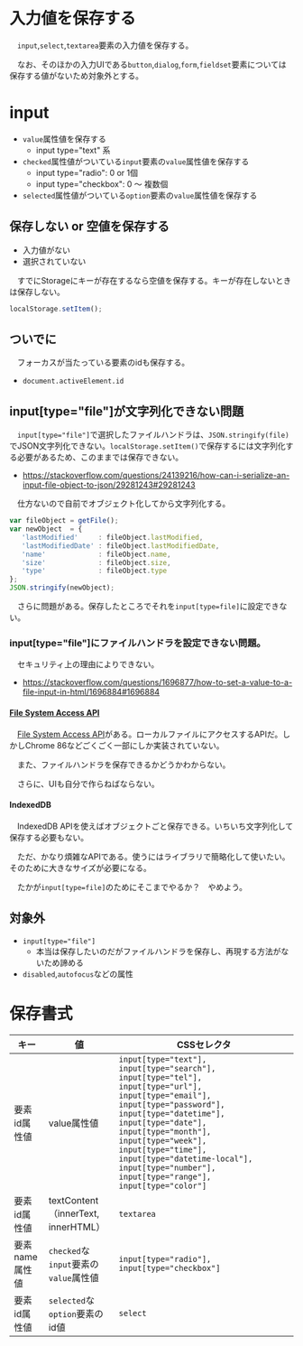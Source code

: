 # 入力値を保存する

　`input`,`select`,`textarea`要素の入力値を保存する。

　なお、そのほかの入力UIである`button`,`dialog`,`form`,`fieldset`要素については保存する値がないため対象外とする。

# input

* `value`属性値を保存する
    * input type="text" 系
* `checked`属性値がついている`input`要素の`value`属性値を保存する
    * input type="radio": 0 or 1個
    * input type="checkbox": 0 〜 複数個
* `selected`属性値がついている`option`要素の`value`属性値を保存する

## 保存しない or 空値を保存する

* 入力値がない
* 選択されていない

　すでにStorageにキーが存在するなら空値を保存する。キーが存在しないときは保存しない。

```javascript
localStorage.setItem();
```

## ついでに

　フォーカスが当たっている要素のidも保存する。

* `document.activeElement.id`

## input[type="file"]が文字列化できない問題

　`input[type="file"]`で選択したファイルハンドラは、`JSON.stringify(file)`でJSON文字列化できない。`localStorage.setItem()`で保存するには文字列化する必要があるため、このままでは保存できない。

* https://stackoverflow.com/questions/24139216/how-can-i-serialize-an-input-file-object-to-json/29281243#29281243

　仕方ないので自前でオブジェクト化してから文字列化する。

```javascript
var fileObject = getFile();
var newObject  = {
   'lastModified'     : fileObject.lastModified,
   'lastModifiedDate' : fileObject.lastModifiedDate,
   'name'             : fileObject.name,
   'size'             : fileObject.size,
   'type'             : fileObject.type
};  
JSON.stringify(newObject);
```

　さらに問題がある。保存したところでそれを`input[type=file]`に設定できない。

### input[type="file"]にファイルハンドラを設定できない問題。

　セキュリティ上の理由によりできない。

* https://stackoverflow.com/questions/1696877/how-to-set-a-value-to-a-file-input-in-html/1696884#1696884

#### [File System Access API][]

　[File System Access API][]がある。ローカルファイルにアクセスするAPIだ。しかしChrome 86などごくごく一部にしか実装されていない。

[File System Access API]:https://developer.mozilla.org/en-US/docs/Web/API/File_System_Access_API

　また、ファイルハンドラを保存できるかどうかわからない。

　さらに、UIも自分で作らねばならない。

#### IndexedDB

　IndexedDB APIを使えばオブジェクトごと保存できる。いちいち文字列化して保存する必要もない。

　ただ、かなり煩雑なAPIである。使うにはライブラリで簡略化して使いたい。そのために大きなサイズが必要になる。

　たかが`input[type=file]`のためにそこまでやるか？　やめよう。

## 対象外

* `input[type="file"]`
    * 本当は保存したいのだがファイルハンドラを保存し、再現する方法がないため諦める
* `disabled`,`autofocus`などの属性

# 保存書式

キー|値|CSSセレクタ
----|--|-----------
要素id属性値|value属性値|`input[type="text"], input[type="search"], input[type="tel"], input[type="url"], input[type="email"], input[type="password"], input[type="datetime"], input[type="date"], input[type="month"], input[type="week"], input[type="time"], input[type="datetime-local"], input[type="number"], input[type="range"], input[type="color"]`
要素id属性値|textContent（innerText, innerHTML）|`textarea`
要素name属性値|`checked`な`input`要素の`value`属性値|`input[type="radio"], input[type="checkbox"]`
要素id属性値|`selected`な`option`要素のid値|`select`


